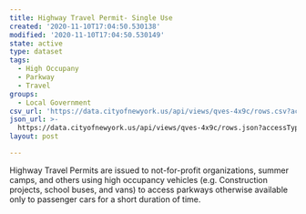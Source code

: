 ```yaml
---
title: Highway Travel Permit- Single Use
created: '2020-11-10T17:04:50.530138'
modified: '2020-11-10T17:04:50.530149'
state: active
type: dataset
tags:
  - High Occupany
  - Parkway
  - Travel
groups:
  - Local Government
csv_url: 'https://data.cityofnewyork.us/api/views/qves-4x9c/rows.csv?accessType=DOWNLOAD'
json_url: >-
  https://data.cityofnewyork.us/api/views/qves-4x9c/rows.json?accessType=DOWNLOAD
layout: post

---
```

Highway Travel Permits are issued to not-for-profit organizations, summer camps, and others using high occupancy vehicles (e.g. Construction projects, school buses, and vans) to access parkways otherwise available only to passenger cars for a short duration of time.
